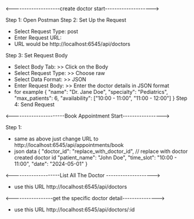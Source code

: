 <--------------------create doctor start-------------------->

Step 1: Open Postman
Step 2: Set Up the Request 
 - Select Request Type: post
 - Enter Request URL:
 - URL would be http://localhost:6545/api/doctors
 
Step 3: Set Request Body
 - Select Body Tab: >> Click on the Body
 - Select Request Type: >> Choose raw
 - Select Data Format: >> JSON
 - Enter Request Body: >> Enter the doctor details in JSON format
 - for example
 {
    "name": "Dr. Jane Doe",
    "specialty": "Pediatrics",
    "max_patients": 6,
    "availability": ["10:00 - 11:00", "11:00 - 12:00"]
}
Step 4: Send Request


<----------------------Book Appointment Start----------------->

Step 1:
 - same as above just change URL to http://localhost:6545/api/appointments/book
 - json data
 {
    "doctor_id": "replace_with_doctor_id", // replace with doctor created doctor id
    "patient_name": "John Doe",
    "time_slot": "10:00 - 11:00",
    "date": "2024-05-01"
}


<--------------------List All The Doctor -------------------->

- use this URL http://localhost:6545/api/doctors


<-----------------get the specific doctor detail--------------->

 - use this URL  http://localhost:6545/api/doctors/:id



